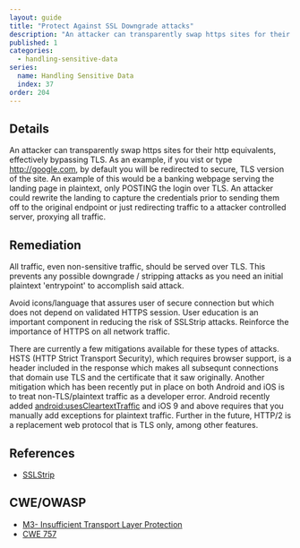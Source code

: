 ```yaml
---
layout: guide
title: "Protect Against SSL Downgrade attacks"
description: "An attacker can transparently swap https sites for their http equivalents, effectively bypassing TLS"
published: 1
categories:
  - handling-sensitive-data
series:
  name: Handling Sensitive Data
  index: 37
order: 204
---
```


## Details

An attacker can transparently swap https sites for their http equivalents, effectively bypassing TLS. As an example, if you vist or type http://google.com, by default you will be redirected to secure, TLS version of the site. An example of this would be a banking webpage serving the landing page in plaintext, only POSTING the login over TLS.  An attacker could rewrite the landing to capture the credentials prior to sending them off to the original endpoint or just redirecting traffic to a attacker controlled server, proxying all traffic.

## Remediation

All traffic, even non-sensitive traffic, should be served over TLS. This prevents any possible downgrade / stripping attacks as you need an initial plaintext 'entrypoint' to accomplish said attack.

Avoid icons/language that assures user of secure connection but which does not depend on validated HTTPS session. User education is an important component in reducing the risk of SSLStrip attacks. Reinforce the importance of HTTPS on all network traffic.

There are currently a few mitigations available for these types of attacks. HSTS (HTTP Strict Transport Security), which requires browser support, is a header included in the response which makes all subsequnt connections that domain use TLS and the certificate that it saw originally. Another mitigation which has been recently put in place on both Android and iOS is to treat non-TLS/plaintext traffic as a developer error.  Android recently added [android:usesCleartextTraffic](https://koz.io/android-m-and-the-war-on-cleartext-traffic/) and iOS 9 and above requires that you manually add exceptions for plaintext traffic.  Further in the future, HTTP/2 is a replacement web protocol that is TLS only, among other features.


## References

* [SSLStrip](http://www.thoughtcrime.org/software/sslstrip/)

## CWE/OWASP

 * [M3- Insufficient Transport Layer Protection](https://www.owasp.org/index.php/Mobile_Top_10_2014-M3)
 * [CWE 757](http://cwe.mitre.org/data/definitions/757.html)



